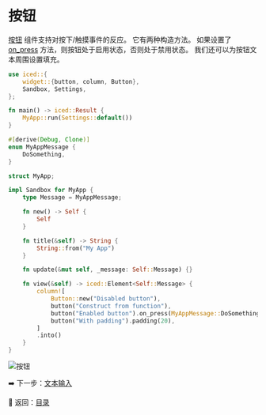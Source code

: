 # 按钮

[按钮](https://docs.rs/iced/0.12.1/iced/widget/button/struct.Button.html) 组件支持对按下/触摸事件的反应。
它有两种构造方法。
如果设置了 [on_press](https://docs.rs/iced/0.12.1/iced/widget/button/struct.Button.html#method.on_press) 方法，则按钮处于启用状态，否则处于禁用状态。
我们还可以为按钮文本周围设置填充。

```rust
use iced::{
    widget::{button, column, Button},
    Sandbox, Settings,
};

fn main() -> iced::Result {
    MyApp::run(Settings::default())
}

#[derive(Debug, Clone)]
enum MyAppMessage {
    DoSomething,
}

struct MyApp;

impl Sandbox for MyApp {
    type Message = MyAppMessage;

    fn new() -> Self {
        Self
    }

    fn title(&self) -> String {
        String::from("My App")
    }

    fn update(&mut self, _message: Self::Message) {}

    fn view(&self) -> iced::Element<Self::Message> {
        column![
            Button::new("Disabled button"),
            button("Construct from function"),
            button("Enabled button").on_press(MyAppMessage::DoSomething),
            button("With padding").padding(20),
        ]
        .into()
    }
}
```

![按钮](./pic/button.png)

:arrow_right: 下一步：[文本输入](./text_input.md)

:blue_book: 返回：[目录](./../README.md)
